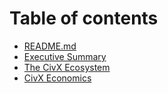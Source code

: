 # Table of contents

* [README.md](README.md)
* [Executive Summary](executive-summary.md)
* [The CivX Ecosystem](the-civx-ecosystem.md)
* [CivX Economics](civx-economics.md)

